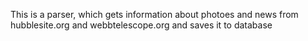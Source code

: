 This is a parser, which gets information about photoes and news from hubblesite.org and webbtelescope.org and saves it to database
